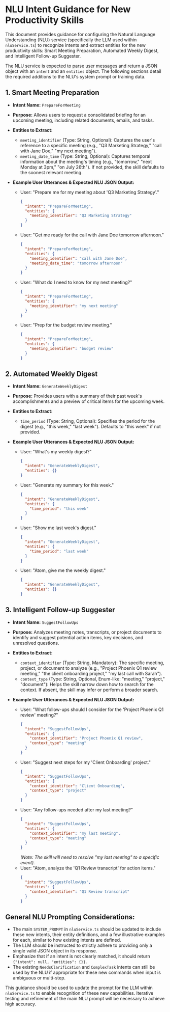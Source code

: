 # NLU Intent Guidance for New Productivity Skills

This document provides guidance for configuring the Natural Language Understanding (NLU) service (specifically the LLM used within `nluService.ts`) to recognize intents and extract entities for the new productivity skills: Smart Meeting Preparation, Automated Weekly Digest, and Intelligent Follow-up Suggester.

The NLU service is expected to parse user messages and return a JSON object with an `intent` and an `entities` object. The following sections detail the required additions to the NLU's system prompt or training data.

## 1. Smart Meeting Preparation

*   **Intent Name:** `PrepareForMeeting`
*   **Purpose:** Allows users to request a consolidated briefing for an upcoming meeting, including related documents, emails, and tasks.
*   **Entities to Extract:**
    *   `meeting_identifier` (Type: String, Optional): Captures the user's reference to a specific meeting (e.g., "Q3 Marketing Strategy," "call with Jane Doe," "my next meeting").
    *   `meeting_date_time` (Type: String, Optional): Captures temporal information about the meeting's timing (e.g., "tomorrow," "next Monday at 3pm," "on July 26th"). If not provided, the skill defaults to the soonest relevant meeting.
*   **Example User Utterances & Expected NLU JSON Output:**

    *   User: "Prepare me for my meeting about 'Q3 Marketing Strategy'."
        ```json
        {
          "intent": "PrepareForMeeting",
          "entities": {
            "meeting_identifier": "Q3 Marketing Strategy"
          }
        }
        ```
    *   User: "Get me ready for the call with Jane Doe tomorrow afternoon."
        ```json
        {
          "intent": "PrepareForMeeting",
          "entities": {
            "meeting_identifier": "call with Jane Doe",
            "meeting_date_time": "tomorrow afternoon"
          }
        }
        ```
    *   User: "What do I need to know for my next meeting?"
        ```json
        {
          "intent": "PrepareForMeeting",
          "entities": {
            "meeting_identifier": "my next meeting"
          }
        }
        ```
    *   User: "Prep for the budget review meeting."
        ```json
        {
          "intent": "PrepareForMeeting",
          "entities": {
            "meeting_identifier": "budget review"
          }
        }
        ```

## 2. Automated Weekly Digest

*   **Intent Name:** `GenerateWeeklyDigest`
*   **Purpose:** Provides users with a summary of their past week's accomplishments and a preview of critical items for the upcoming week.
*   **Entities to Extract:**
    *   `time_period` (Type: String, Optional): Specifies the period for the digest (e.g., "this week," "last week"). Defaults to "this week" if not provided.
*   **Example User Utterances & Expected NLU JSON Output:**

    *   User: "What's my weekly digest?"
        ```json
        {
          "intent": "GenerateWeeklyDigest",
          "entities": {}
        }
        ```
    *   User: "Generate my summary for this week."
        ```json
        {
          "intent": "GenerateWeeklyDigest",
          "entities": {
            "time_period": "this week"
          }
        }
        ```
    *   User: "Show me last week's digest."
        ```json
        {
          "intent": "GenerateWeeklyDigest",
          "entities": {
            "time_period": "last week"
          }
        }
        ```
    *   User: "Atom, give me the weekly digest."
        ```json
        {
          "intent": "GenerateWeeklyDigest",
          "entities": {}
        }
        ```

## 3. Intelligent Follow-up Suggester

*   **Intent Name:** `SuggestFollowUps`
*   **Purpose:** Analyzes meeting notes, transcripts, or project documents to identify and suggest potential action items, key decisions, and unresolved questions.
*   **Entities to Extract:**
    *   `context_identifier` (Type: String, Mandatory): The specific meeting, project, or document to analyze (e.g., "Project Phoenix Q1 review meeting," "the client onboarding project," "my last call with Sarah").
    *   `context_type` (Type: String, Optional, Enum-like: "meeting," "project," "document"): Helps the skill narrow down how to search for the context. If absent, the skill may infer or perform a broader search.
*   **Example User Utterances & Expected NLU JSON Output:**

    *   User: "What follow-ups should I consider for the 'Project Phoenix Q1 review' meeting?"
        ```json
        {
          "intent": "SuggestFollowUps",
          "entities": {
            "context_identifier": "Project Phoenix Q1 review",
            "context_type": "meeting"
          }
        }
        ```
    *   User: "Suggest next steps for my 'Client Onboarding' project."
        ```json
        {
          "intent": "SuggestFollowUps",
          "entities": {
            "context_identifier": "Client Onboarding",
            "context_type": "project"
          }
        }
        ```
    *   User: "Any follow-ups needed after my last meeting?"
        ```json
        {
          "intent": "SuggestFollowUps",
          "entities": {
            "context_identifier": "my last meeting",
            "context_type": "meeting"
          }
        }
        ```
        *(Note: The skill will need to resolve "my last meeting" to a specific event).*
    *   User: "Atom, analyze the 'Q1 Review transcript' for action items."
        ```json
        {
          "intent": "SuggestFollowUps",
          "entities": {
            "context_identifier": "Q1 Review transcript"
          }
        }
        ```

## General NLU Prompting Considerations:

*   The main `SYSTEM_PROMPT` in `nluService.ts` should be updated to include these new intents, their entity definitions, and a few illustrative examples for each, similar to how existing intents are defined.
*   The LLM should be instructed to strictly adhere to providing only a single valid JSON object in its response.
*   Emphasize that if an intent is not clearly matched, it should return `{"intent": null, "entities": {}}`.
*   The existing `NeedsClarification` and `ComplexTask` intents can still be used by the NLU if appropriate for these new commands when input is ambiguous or multi-step.

This guidance should be used to update the prompt for the LLM within `nluService.ts` to enable recognition of these new capabilities. Iterative testing and refinement of the main NLU prompt will be necessary to achieve high accuracy.
